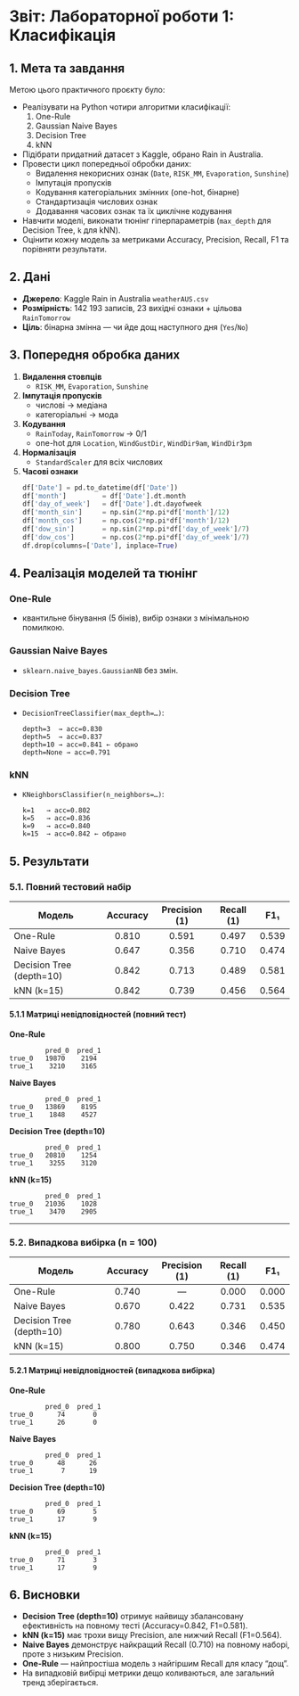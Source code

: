 # Звіт: Лабораторної роботи 1: Класифікація

## 1. Мета та завдання

Метою цього практичного проєкту було:

- Реалізувати на Python чотири алгоритми класифікації:
  1. One-Rule  
  2. Gaussian Naive Bayes  
  3. Decision Tree  
  4. kNN  
- Підібрати придатний датасет з Kaggle, обрано Rain in Australia.  
- Провести цикл попередньої обробки даних:
  - Видалення некорисних ознак (`Date`, `RISK_MM`, `Evaporation`, `Sunshine`)  
  - Імпутація пропусків  
  - Кодування категоріальних змінних (one-hot, бінарне)  
  - Стандартизація числових ознак  
  - Додавання часових ознак та їх циклічне кодування  
- Навчити моделі, виконати тюнінг гіперпараметрів (`max_depth` для Decision Tree, `k` для kNN).  
- Оцінити кожну модель за метриками Accuracy, Precision, Recall, F1 та порівняти результати.

## 2. Дані

- **Джерело**: Kaggle Rain in Australia `weatherAUS.csv`  
- **Розмірність**: 142 193 записів, 23 вихідні ознаки + цільова `RainTomorrow`  
- **Ціль**: бінарна змінна — чи йде дощ наступного дня (`Yes`/`No`)

## 3. Попередня обробка даних

1. **Видалення стовпців**  
   - `RISK_MM`, `Evaporation`, `Sunshine`  
2. **Імпутація пропусків**  
   - числові → медіана  
   - категоріальні → мода  
3. **Кодування**  
   - `RainToday`, `RainTomorrow` → 0/1  
   - one-hot для `Location`, `WindGustDir`, `WindDir9am`, `WindDir3pm`  
4. **Нормалізація**  
   - `StandardScaler` для всіх числових  
5. **Часові ознаки**  
   ```python
   df['Date'] = pd.to_datetime(df['Date'])
   df['month']         = df['Date'].dt.month
   df['day_of_week']   = df['Date'].dt.dayofweek
   df['month_sin']     = np.sin(2*np.pi*df['month']/12)
   df['month_cos']     = np.cos(2*np.pi*df['month']/12)
   df['dow_sin']       = np.sin(2*np.pi*df['day_of_week']/7)
   df['dow_cos']       = np.cos(2*np.pi*df['day_of_week']/7)
   df.drop(columns=['Date'], inplace=True)
   ```

## 4. Реалізація моделей та тюнінг

### One-Rule
- квантильне бінування (5 бінів), вибір ознаки з мінімальною помилкою.

### Gaussian Naive Bayes
- `sklearn.naive_bayes.GaussianNB` без змін.

### Decision Tree
- `DecisionTreeClassifier(max_depth=…)`:
  ```
  depth=3  → acc=0.830  
  depth=5  → acc=0.837  
  depth=10 → acc=0.841 ← обрано  
  depth=None → acc=0.791  
  ```

### kNN
- `KNeighborsClassifier(n_neighbors=…)`:
  ```
  k=1   → acc=0.802  
  k=5   → acc=0.836  
  k=9   → acc=0.840  
  k=15  → acc=0.842 ← обрано  
  ```

## 5. Результати

### 5.1. Повний тестовий набір

| Модель                  | Accuracy | Precision (1) | Recall (1) | F1₁   |
|-------------------------|:--------:|:-------------:|:----------:|:-----:|
| One-Rule                | 0.810    |   0.591       |  0.497     | 0.539 |
| Naive Bayes             | 0.647    |   0.356       |  0.710     | 0.474 |
| Decision Tree (depth=10)| 0.842    |   0.713       |  0.489     | 0.581 |
| kNN (k=15)              | 0.842    |   0.739       |  0.456     | 0.564 |

#### 5.1.1 Матриці невідповідностей (повний тест)

**One-Rule**  
```
         pred_0  pred_1
true_0   19870    2194
true_1    3210    3165
```

**Naive Bayes**  
```
         pred_0  pred_1
true_0   13869    8195
true_1    1848    4527
```

**Decision Tree (depth=10)**  
```
         pred_0  pred_1
true_0   20810    1254
true_1    3255    3120
```

**kNN (k=15)**  
```
         pred_0  pred_1
true_0   21036    1028
true_1    3470    2905
```

---

### 5.2. Випадкова вибірка (n = 100)

| Модель                  | Accuracy | Precision (1) | Recall (1) | F1₁   |
|-------------------------|:--------:|:-------------:|:----------:|:-----:|
| One-Rule                | 0.740    |      —        |  0.000     | 0.000 |
| Naive Bayes             | 0.670    |   0.422       |  0.731     | 0.535 |
| Decision Tree (depth=10)| 0.780    |   0.643       |  0.346     | 0.450 |
| kNN (k=15)              | 0.800    |   0.750       |  0.346     | 0.474 |

#### 5.2.1 Матриці невідповідностей (випадкова вибірка)

**One-Rule**  
```
         pred_0  pred_1
true_0      74       0
true_1      26       0
```

**Naive Bayes**  
```
         pred_0  pred_1
true_0      48      26
true_1       7      19
```

**Decision Tree (depth=10)**  
```
         pred_0  pred_1
true_0      69       5
true_1      17       9
```

**kNN (k=15)**  
```
         pred_0  pred_1
true_0      71       3
true_1      17       9
```

## 6. Висновки

- **Decision Tree (depth=10)** отримує найвищу збалансовану ефективність на повному тесті (Accuracy=0.842, F1=0.581).  
- **kNN (k=15)** має трохи вищу Precision, але нижчий Recall (F1=0.564).  
- **Naive Bayes** демонструє найкращий Recall (0.710) на повному наборі, проте з низьким Precision.  
- **One-Rule** — найпростіша модель з найгіршим Recall для класу “дощ”.  
- На випадковій вибірці метрики дещо коливаються, але загальний тренд зберігається.
